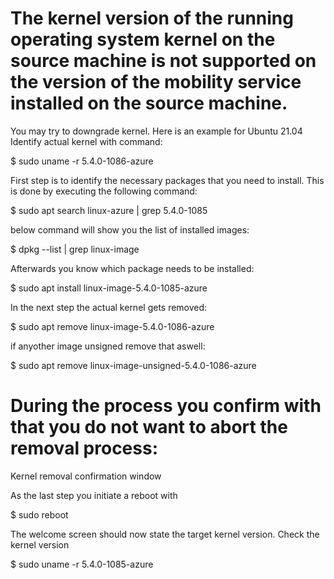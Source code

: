 # The kernel version of the running operating system kernel on the source machine is not supported on the version of the mobility service installed on the source machine.

You may try to downgrade kernel. Here is an example for Ubuntu 21.04
Identify actual kernel with command:

$ sudo uname -r
5.4.0-1086-azure

First step is to identify the necessary packages that you need to install. This is done by executing the following command:

$ sudo apt search linux-azure | grep 5.4.0-1085

below command will show you the list of installed images:

$ dpkg --list | grep linux-image

Afterwards you know which package needs to be installed:

$ sudo apt install linux-image-5.4.0-1085-azure

In the next step the actual kernel gets removed:

$ sudo apt remove linux-image-5.4.0-1086-azure

if anyother image unsigned remove that aswell:

$ sudo apt remove linux-image-unsigned-5.4.0-1086-azure

# During the process you confirm with <No> that you do not want to abort the removal process:

Kernel removal confirmation window

As the last step you initiate a reboot with 

$ sudo reboot

The welcome screen should now state the target kernel version.
Check the kernel version

$ sudo uname -r
5.4.0-1085-azure



